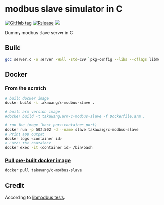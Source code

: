# modbus slave simulator in C
[![GitHub tag](https://img.shields.io/github/tag/taka-wang/c-modbus-slave.svg)](https://github.com/taka-wang/c-modbus-slave/tags) 
[![Release](https://img.shields.io/github/release/taka-wang/c-modbus-slave.svg)](https://github.com/taka-wang/c-modbus-slave/releases/latest)
[![](https://imagelayers.io/badge/takawang/c-modbus-slave:latest.svg)](https://imagelayers.io/?images=takawang/c-modbus-slave:latest 'Get your own badge on imagelayers.io')

Dummy modbus slave server in C


## Build
```bash
gcc server.c -o server -Wall -std=c99 `pkg-config --libs --cflags libmodbus`
```

## Docker

### From the scratch
```bash
# build docker image 
docker build -t takawang/c-modbus-slave .

# build arm version image 
#docker build -t takawang/arm-c-modbus-slave -f Dockerfile.arm .

# run the image (host_port:container_port)
docker run -p 502:502 -d --name slave takawang/c-modbus-slave
# Print app output
docker logs <container id>
# Enter the container
docker exec -it <container id> /bin/bash
```

### [Pull pre-built docker image](https://hub.docker.com/r/takawang/c-modbus-slave/)

```bash
docker pull takawang/c-modbus-slave
```

## Credit
According to [libmodbus tests](https://github.com/stephane/libmodbus/tree/master/tests).